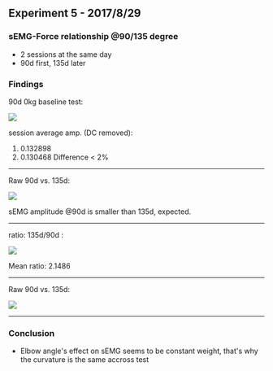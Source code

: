 ## Experiment 5 - 2017/8/29

### sEMG-Force relationship @90/135 degree
* 2 sessions at the same day
* 90d first, 135d later

### Findings

90d 0kg baseline test:

![](https://raw.githubusercontent.com/dymnz/sEMG/master/Reports/wang/pics/exp3_2017_8_9/90d_0kg_session_compare.png)

session average amp. (DC removed):
1. 0.132898
2. 0.130468
Difference < 2%

---

Raw 90d vs. 135d:

![](https://raw.githubusercontent.com/dymnz/sEMG/master/Reports/wang/pics/exp3_2017_8_9/raw_weight_semg_90d_135d.png)

sEMG amplitude @90d is smaller than 135d, expected.

---

ratio: 135d/90d :

![](https://raw.githubusercontent.com/dymnz/sEMG/master/Reports/wang/pics/exp3_2017_8_9/raw_ratio_90d_135d.png)

Mean ratio: 2.1486

---

Raw 90d vs. 135d:

![](https://raw.githubusercontent.com/dymnz/sEMG/master/Reports/wang/pics/exp3_2017_8_9/raw_weight_semg_90d_135d.png)

---

### Conclusion
* Elbow angle's effect on sEMG seems to be constant weight, that's why the curvature is the same accross test